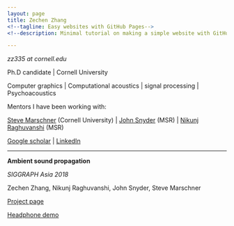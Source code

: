 ```yaml
---
layout: page
title: Zechen Zhang
<!--tagline: Easy websites with GitHub Pages-->
<!--description: Minimal tutorial on making a simple website with GitHub Pages-->

---
```


*zz335 at cornell.edu*

Ph.D candidate | Cornell University

Computer graphics | Computational acoustics | signal processing | Psychoacoustics

Mentors I have been working with:

 [Steve Marschner](https://www.cs.cornell.edu/~srm/) (Cornell University)
 | 
 [John Snyder](https://www.microsoft.com/en-us/research/people/johnsny/) (MSR) 
 | 
 [Nikunj Raghuvanshi](http://www.nikunjr.com/) (MSR)

[Google scholar](https://scholar.google.com/citations?hl=en&user=RBDHu9UAAAAJ&view_op=list_works&authuser=1&gmla=AJsN-F7-xJ-lFabohOk8iR_vInc7314F38GcgjprXTWMlz5Qu0eqU3JYjJY22_f0SQln2eVbm7cqvWmnW6qqBqyoQLDnvhKmTA)
| [LinkedIn](https://www.linkedin.com/in/zechen-zhang-836a6b58/)

---

**Ambient sound propagation**

 *SIGGRAPH Asia 2018*

Zechen Zhang, Nikunj Raghuvanshi, John Snyder, Steve Marschner

[Project page](https://zechenz.github.io)

[Headphone demo](https://zechenz.github.io)